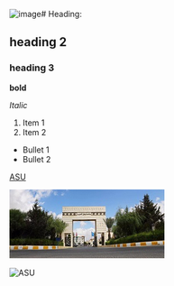 ![image](https://github.com/SadeelAboalrub/SDD/assets/93833983/61250995-090b-4104-b334-8943e5b7a65a)# Heading:
## heading 2
### heading 3
**bold**


_Italic_
1. Item 1
2. Item 2
- Bullet 1
- Bullet 2

[ASU](https://www.asu.edu.jo/en/Pages/default.aspx)

![ASU](Doc/images/asu.png)

![ASU]([https://www.google.com/imgres?imgurl=https%3A%2F%2Fmedia.licdn.com%2Fdms%2Fimage%2FC4D0BAQFA5EELJaLLKA%2Fcompany-logo_200_200%2F0%2F1584709799495%3Fe%3D2147483647%26v%3Dbeta%26t%3Dz2_nHH2Fy0tgDg4Cl0dLITSR9Ul6gqT4xXMOLGNFEeI&tbnid=_Be5RG5EX-h1_M&vet=12ahUKEwi5vv7n3M-CAxW9nv0HHd2FBUEQMygBegQIARBN..i&imgrefurl=https%3A%2F%2Fjo.linkedin.com%2Fschool%2Fapplied-science-university%2F&docid=yhqWkNS0orMrjM&w=200&h=200&q=applied%20science%20university&ved=2ahUKEwi5vv7n3M-CAxW9nv0HHd2FBUEQMygBegQIARBN.png)


